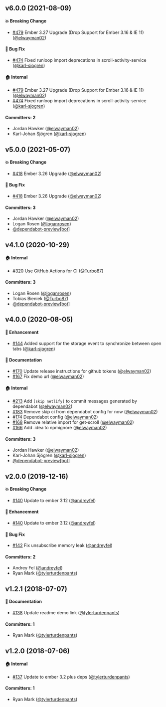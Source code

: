 
## v6.0.0 (2021-08-09)

#### :boom: Breaking Change
* [#479](https://github.com/elwayman02/ember-user-activity/pull/479) Ember 3.27 Upgrade (Drop Support for Ember 3.16 & IE 11) ([@elwayman02](https://github.com/elwayman02))

#### :bug: Bug Fix
* [#474](https://github.com/elwayman02/ember-user-activity/pull/474) Fixed runloop import deprecations in scroll-activity-service ([@karl-sjogren](https://github.com/karl-sjogren))

#### :house: Internal
* [#479](https://github.com/elwayman02/ember-user-activity/pull/479) Ember 3.27 Upgrade (Drop Support for Ember 3.16 & IE 11) ([@elwayman02](https://github.com/elwayman02))
* [#474](https://github.com/elwayman02/ember-user-activity/pull/474) Fixed runloop import deprecations in scroll-activity-service ([@karl-sjogren](https://github.com/karl-sjogren))

#### Committers: 2
- Jordan Hawker ([@elwayman02](https://github.com/elwayman02))
- Karl-Johan Sjögren ([@karl-sjogren](https://github.com/karl-sjogren))

## v5.0.0 (2021-05-07)

#### :boom: Breaking Change
* [#418](https://github.com/elwayman02/ember-user-activity/pull/418) Ember 3.26 Upgrade ([@elwayman02](https://github.com/elwayman02))

#### :bug: Bug Fix
* [#418](https://github.com/elwayman02/ember-user-activity/pull/418) Ember 3.26 Upgrade ([@elwayman02](https://github.com/elwayman02))

#### Committers: 3
- Jordan Hawker ([@elwayman02](https://github.com/elwayman02))
- Logan Rosen ([@loganrosen](https://github.com/loganrosen))
- [@dependabot-preview[bot]](https://github.com/apps/dependabot-preview)

## v4.1.0 (2020-10-29)

#### :house: Internal
* [#320](https://github.com/elwayman02/ember-user-activity/pull/320) Use GitHub Actions for CI ([@Turbo87](https://github.com/Turbo87))

#### Committers: 3
- Logan Rosen ([@loganrosen](https://github.com/loganrosen))
- Tobias Bieniek ([@Turbo87](https://github.com/Turbo87))
- [@dependabot-preview[bot]](https://github.com/apps/dependabot-preview)

## v4.0.0 (2020-08-05)

#### :rocket: Enhancement
* [#144](https://github.com/elwayman02/ember-user-activity/pull/144) Added support for the storage event to synchronize between open tabs ([@karl-sjogren](https://github.com/karl-sjogren))

#### :memo: Documentation
* [#170](https://github.com/elwayman02/ember-user-activity/pull/170) Update release instructions for github tokens ([@elwayman02](https://github.com/elwayman02))
* [#167](https://github.com/elwayman02/ember-user-activity/pull/167) Fix demo url ([@elwayman02](https://github.com/elwayman02))

#### :house: Internal
* [#213](https://github.com/elwayman02/ember-user-activity/pull/213) Add `[skip netlify]` to commit messages generated by dependabot ([@elwayman02](https://github.com/elwayman02))
* [#183](https://github.com/elwayman02/ember-user-activity/pull/183) Remove skip ci from dependabot config for now ([@elwayman02](https://github.com/elwayman02))
* [#174](https://github.com/elwayman02/ember-user-activity/pull/174) Dependabot config ([@elwayman02](https://github.com/elwayman02))
* [#168](https://github.com/elwayman02/ember-user-activity/pull/168) Remove relative import for get-scroll ([@elwayman02](https://github.com/elwayman02))
* [#166](https://github.com/elwayman02/ember-user-activity/pull/166) Add .idea to npmignore ([@elwayman02](https://github.com/elwayman02))

#### Committers: 3
- Jordan Hawker ([@elwayman02](https://github.com/elwayman02))
- Karl-Johan Sjögren ([@karl-sjogren](https://github.com/karl-sjogren))
- [@dependabot-preview[bot]](https://github.com/apps/dependabot-preview)

## v2.0.0 (2019-12-16)

#### :boom: Breaking Change
* [#140](https://github.com/elwayman02/ember-user-activity/pull/140) Update to ember 3.12 ([@andreyfel](https://github.com/andreyfel))

#### :rocket: Enhancement
* [#140](https://github.com/elwayman02/ember-user-activity/pull/140) Update to ember 3.12 ([@andreyfel](https://github.com/andreyfel))

#### :bug: Bug Fix
* [#142](https://github.com/elwayman02/ember-user-activity/pull/142) Fix unsubscribe memory leak ([@andreyfel](https://github.com/andreyfel))

#### Committers: 2
- Andrey Fel ([@andreyfel](https://github.com/andreyfel))
- Ryan Mark ([@tylerturdenpants](https://github.com/tylerturdenpants))


## v1.2.1 (2018-07-07)

#### :memo: Documentation
* [#138](https://github.com/elwayman02/ember-user-activity/pull/138) Update readme demo link ([@tylerturdenpants](https://github.com/tylerturdenpants))

#### Committers: 1
- Ryan Mark ([@tylerturdenpants](https://github.com/tylerturdenpants))


## v1.2.0 (2018-07-06)

#### :house: Internal
* [#137](https://github.com/elwayman02/ember-user-activity/pull/137) Update to ember 3.2 plus deps ([@tylerturdenpants](https://github.com/tylerturdenpants))

#### Committers: 1
- Ryan Mark ([@tylerturdenpants](https://github.com/tylerturdenpants))


